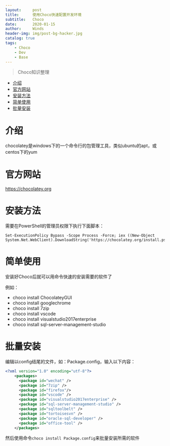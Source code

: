 ```yaml
---
layout:     post
title:      使用Choco快速配置开发环境
subtitle:   Choco
date:       2020-01-15
author:     Winds
header-img: img/post-bg-hacker.jpg
catalog: true
tags:
    - Choco
    - Dev
    - Base
---
```


>Choco知识整理

<!-- TOC -->

- [介绍](#介绍)
- [官方网站](#官方网站)
- [安装方法](#安装方法)
- [简单使用](#简单使用)
- [批量安装](#批量安装)

<!-- /TOC -->

# 介绍
chocolatey是windows下的一个命令行的包管理工具，类似ubuntu的apt，或centos下的yum

# 官方网站

https://chocolatey.org

# 安装方法

需要在PowerShell的管理员权限下执行下面脚本：

```shell
Set-ExecutionPolicy Bypass -Scope Process -Force; iex ((New-Object System.Net.WebClient).DownloadString('https://chocolatey.org/install.ps1'))
```

# 简单使用

安装好Choco后就可以用命令快速的安装需要的软件了

例如：
* choco install ChocolateyGUI
* choco install googlechrome
* choco install 7zip
* choco install vscode
* choco install visualstudio2017enterprise
* choco install sql-server-management-studio

# 批量安装
编辑以config结尾的文件，如：Package.config，输入以下内容：
```xml
<?xml version="1.0" encoding="utf-8"?>
    <packages>
      <package id="wechat" />
      <package id="7zip" />
      <package id="firefox"/>
      <package id="vscode" />
      <package id="visualstudio2017enterprise" />
      <package id="sql-server-management-studio" />
      <package id="sqltoolbelt" />
      <package id="tortoisesvn" />
      <package id="oracle-sql-developer" />
      <package id="office-tool" />      
    </packages>
```
然后使用命令`choco install Package.config`来批量安装所需的软件